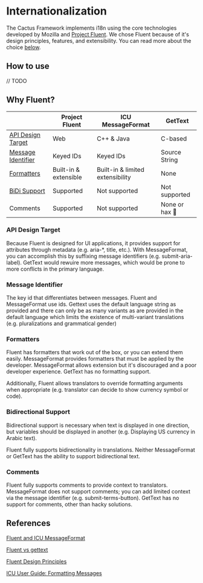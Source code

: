 # Internationalization

The Cactus Framework implements i18n using the core technologies developed by Mozilla and [Project Fluent](https://projectfluent.org/). We chose Fluent because of it's design principles, features, and extensibility. You can read more about the choice [below](#comparing-different-solutions).

## How to use

// TODO

## Why Fluent?

|                                           | Project Fluent        | ICU MessageFormat                | GetText        |
| ----------------------------------------- | --------------------- | -------------------------------- | -------------- |
| [API Design Target](#api-design-target)   | Web                   | C++ & Java                       | C-based        |
| [Message Identifier](#message-identifier) | Keyed IDs             | Keyed IDs                        | Source String  |
| [Formatters](#formatters)                 | Built-in & extensible | Built-in & limited extensibility | None           |
| [BiDi Support](#bidirectional-support)    | Supported             | Not supported                    | Not supported  |
| Comments                                  | Supported             | Not supported                    | None or hax 🤬 |

### API Design Target

Because Fluent is designed for UI applications, it provides support for attributes through metadata (e.g. aria-\*, title, etc.). With MessageFormat, you can accomplish this by suffixing message identifiers (e.g. submit-aria-label). GetText would rewuire more messages, which would be prone to more conflicts in the primary language.

### Message Identifier

The key id that differentiates between messages. Fluent and MessageFormat use ids. Gettext uses the default language string as provided and there can only be as many variants as are provided in the default language which limits the existence of multi-variant translations (e.g. pluralizations and grammatical gender)

### Formatters

Fluent has formatters that work out of the box, or you can extend them easily. MessageFormat provides formatters that must be applied by the developer. MessageFormat allows extension but it's discouraged and a poor developer experience. GetText has no formatting support.

Additionally, Fluent allows translators to override formatting arguments when appropriate (e.g. translator can decide to show currency symbol or code).

### Bidirectional Support

Bidirectional support is necessary when text is displayed in one direction, but variables should be displayed in another (e.g. Displaying US currency in Arabic text).

Fluent fully supports bidirectionality in translations. Neither MessageFormat or GetText has the ability to support bidirectional text.

### Comments

Fluent fully supports comments to provide context to translators. MessageFormat does not support comments; you can add limited context via the message identifier (e.g. submit-terms-button). GetText has no support for comments, other than hacky solutions.

## References

[Fluent and ICU MessageFormat](https://github.com/projectfluent/fluent/wiki/Fluent-and-ICU-MessageFormat)

[Fluent vs gettext](https://github.com/projectfluent/fluent/wiki/Fluent-vs-gettext)

[Fluent Design Principles](https://github.com/projectfluent/fluent/wiki/Design-Principles)

[ICU User Guide: Formatting Messages](http://userguide.icu-project.org/formatparse/messages)
